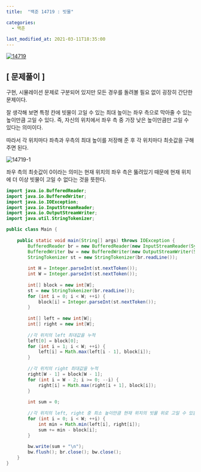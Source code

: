 ```yaml
---
title:  "백준 14719 : 빗물"

categories:
  - 백준
  
last_modified_at: 2021-03-11T18:35:00
---
```


[![14719](https://user-images.githubusercontent.com/53072057/110771996-7f78d100-829e-11eb-9cfc-9f6fdfc600ce.JPG)](https://www.acmicpc.net/problem/14719)  

<h2>[ 문제풀이 ]</h2>  
구현, 시뮬레이션 문제로 구분되어 있지만 모든 경우를 돌려볼 필요 없이 굉장히 간단한 문제이다.  

잘 생각해 보면 특정 칸에 빗물이 고일 수 있는 최대 높이는 좌우 측으로 막아줄 수 있는 높이만큼 고일 수 있다. 즉, 자신의 위치에서 좌우 측 중 가장 낮은 높이만큼만 고일 수 있다는 의미이다.  

따라서 각 위치마다 좌측과 우측의 최대 높이를 저장해 준 후 각 위치마다 최솟값을 구해주면 된다.  

![14719-1](https://user-images.githubusercontent.com/53072057/110772003-80a9fe00-829e-11eb-98bc-b28f578fc381.JPG)  

좌우 측의 최솟값이 0이라는 의미는 현재 위치의 좌우 측은 뚫려있기 때문에 현재 위치에 더 이상 빗물이 고일 수 없다는 것을 뜻한다.  

```java
import java.io.BufferedReader;
import java.io.BufferedWriter;
import java.io.IOException;
import java.io.InputStreamReader;
import java.io.OutputStreamWriter;
import java.util.StringTokenizer;

public class Main {
	
    public static void main(String[] args) throws IOException {
    	BufferedReader br = new BufferedReader(new InputStreamReader(System.in));
    	BufferedWriter bw = new BufferedWriter(new OutputStreamWriter(System.out));
    	StringTokenizer st = new StringTokenizer(br.readLine());
    	
    	int H = Integer.parseInt(st.nextToken());
    	int W = Integer.parseInt(st.nextToken());
    	
    	int[] block = new int[W];
    	st = new StringTokenizer(br.readLine());
    	for (int i = 0; i < W; ++i) {
    		block[i] = Integer.parseInt(st.nextToken());
    	}
    	
    	int[] left = new int[W];
    	int[] right = new int[W];
    	
    	//각 위치의 left 최대값을 누적
    	left[0] = block[0];
    	for (int i = 1; i < W; ++i) {
    		left[i] = Math.max(left[i - 1], block[i]);
    	}
    	
    	//각 위치의 right 최대값을 누적
    	right[W - 1] = block[W - 1];
    	for (int i = W - 2; i >= 0; --i) {
    		right[i] = Math.max(right[i + 1], block[i]);
    	}
    	
    	int sum = 0;
    	
    	//각 위치의 left, right 중 최소 높이만큼 현재 위치의 빗물 위로 고일 수 있음
    	for (int i = 0; i < W; ++i) {
    		int min = Math.min(left[i], right[i]);
    		sum += min - block[i];
    	}
    	
    	bw.write(sum + "\n");
    	bw.flush(); br.close(); bw.close();
    }
}
```
